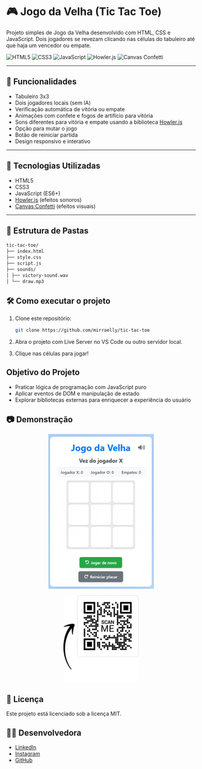 # 🎮 Jogo da Velha (Tic Tac Toe)

Projeto simples de Jogo da Velha desenvolvido com HTML, CSS e JavaScript. Dois jogadores se revezam clicando nas células do tabuleiro até que haja um vencedor ou empate.

![HTML5](https://img.shields.io/badge/HTML5-E34F26?style=for-the-badge&logo=html5&logoColor=white)
![CSS3](https://img.shields.io/badge/CSS3-1572B6?style=for-the-badge&logo=css3&logoColor=white)
![JavaScript](https://img.shields.io/badge/JavaScript-F7DF1E?style=for-the-badge&logo=javascript&logoColor=black)
![Howler.js](https://img.shields.io/badge/Howler.js-FFDD00?style=for-the-badge&logo=javascript&logoColor=black)
![Canvas Confetti](https://img.shields.io/badge/Canvas%20Confetti-00BFFF?style=for-the-badge&logo=sparkles&logoColor=white)

---

## 📌 Funcionalidades

- Tabuleiro 3x3
- Dois jogadores locais (sem IA)
- Verificação automática de vitória ou empate
- Animações com confete e fogos de artifício para vitória
- Sons diferentes para vitória e empate usando a biblioteca [Howler.js](https://howlerjs.com/)
- Opção para mutar o jogo
- Botão de reiniciar partida
- Design responsivo e interativo

---

## 🚀 Tecnologias Utilizadas

- HTML5
- CSS3
- JavaScript (ES6+)
- [Howler.js](https://howlerjs.com/) (efeitos sonoros)
- [Canvas Confetti](https://www.kirilv.com/canvas-confetti/) (efeitos visuais)

---

## 📁 Estrutura de Pastas

```
tic-tac-toe/
├── index.html
├── style.css
├── script.js
├── sounds/
│ ├── victory-sound.wav
│ └── draw.mp3
```

## 🛠️ Como executar o projeto

1. Clone este repositório:
   ```bash
   git clone https://github.com/mirraelly/tic-tac-toe
   ```
2. Abra o projeto com Live Server no VS Code ou outro servidor local.

3. Clique nas células para jogar!

## Objetivo do Projeto

- Praticar lógica de programação com JavaScript puro
- Aplicar eventos de DOM e manipulação de estado
- Explorar bibliotecas externas para enriquecer a experiência do usuário

## 📷 Demonstração

<p align="center">
  <img src="assets/tic-toc-toe.gif" width="280" height alt="Demonstração do Jogo">
</p>

<p align="center">
  <img src="assets/frame.png" width="200" alt="Imagem estática do jogo">
</p>

## 📄 Licença

Este projeto está licenciado sob a licença MIT.

## 🙋‍♀️ Desenvolvedora

- [LinkedIn](https://www.linkedin.com/in/mirraelymoura/)
- [Instagram](https://github.com/mirraelly)
- [GitHub](https://github.com/mirraelly)
